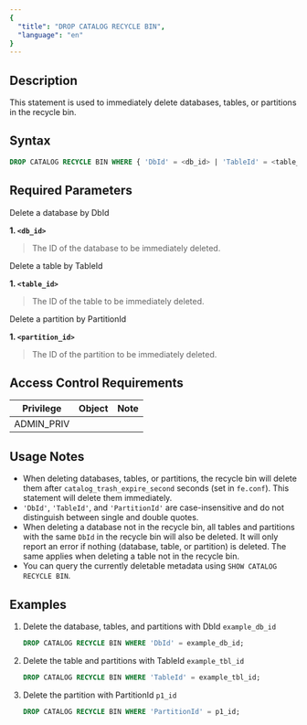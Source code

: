 ```yaml
---
{
  "title": "DROP CATALOG RECYCLE BIN",
  "language": "en"
}
---
```


<!--
Licensed to the Apache Software Foundation (ASF) under one
or more contributor license agreements.  See the NOTICE file
distributed with this work for additional information
regarding copyright ownership.  The ASF licenses this file
to you under the Apache License, Version 2.0 (the
"License"); you may not use this file except in compliance
with the License.  You may obtain a copy of the License at

  http://www.apache.org/licenses/LICENSE-2.0

Unless required by applicable law or agreed to in writing,
software distributed under the License is distributed on an
"AS IS" BASIS, WITHOUT WARRANTIES OR CONDITIONS OF ANY
KIND, either express or implied.  See the License for the
specific language governing permissions and limitations
under the License.
-->

## Description

This statement is used to immediately delete databases, tables, or partitions in the recycle bin.

## Syntax

```sql
DROP CATALOG RECYCLE BIN WHERE { 'DbId' = <db_id> | 'TableId' = <table_id> | 'PartitionId' = <partition_id> }
```

## Required Parameters

Delete a database by DbId

**1. `<db_id>`**
> The ID of the database to be immediately deleted.

Delete a table by TableId

**1. `<table_id>`**
> The ID of the table to be immediately deleted.

Delete a partition by PartitionId

**1. `<partition_id>`**
> The ID of the partition to be immediately deleted.

## Access Control Requirements

| Privilege   | Object | Note |
|-------------|--------|------|
| ADMIN_PRIV  |        |      |

## Usage Notes

- When deleting databases, tables, or partitions, the recycle bin will delete them after `catalog_trash_expire_second` seconds (set in `fe.conf`). This statement will delete them immediately.
- `'DbId'`, `'TableId'`, and `'PartitionId'` are case-insensitive and do not distinguish between single and double quotes.
- When deleting a database not in the recycle bin, all tables and partitions with the same `DbId` in the recycle bin will also be deleted. It will only report an error if nothing (database, table, or partition) is deleted. The same applies when deleting a table not in the recycle bin.
- You can query the currently deletable metadata using `SHOW CATALOG RECYCLE BIN`.

## Examples

1. Delete the database, tables, and partitions with DbId `example_db_id`

    ```sql
    DROP CATALOG RECYCLE BIN WHERE 'DbId' = example_db_id;
    ```

2. Delete the table and partitions with TableId `example_tbl_id`

    ```sql
    DROP CATALOG RECYCLE BIN WHERE 'TableId' = example_tbl_id;
    ```

3. Delete the partition with PartitionId `p1_id`

    ```sql
    DROP CATALOG RECYCLE BIN WHERE 'PartitionId' = p1_id;
    ```